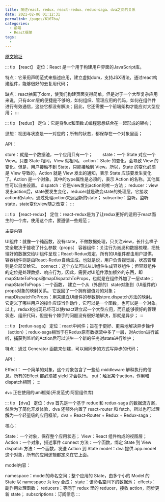 ```yaml
---
title: 简述react、redux、react-redux、redux-saga、dva之间的关系
date: 2021-02-06 01:12:31
permalink: /pages/6107ba/
categories:
  - 前端
  - React框架
tags:
  - 
---
```


[原文地址](https://www.cnblogs.com/shzj/p/11174802.html)


::: tip 【react】
定位：React 是一个用于构建用户界面的JavaScript库。

特点：它采用声明范式来描述应用，建立虚拟dom，支持JSX语法，通过react构建组件，能够很好的去复用代码；

缺点：react抽离了dom，使我们构建页面变得简单，但是对于一个大型复杂应用来说，只有dom层的便捷是不够的，如何组织、管理应用的代码，如何在组件件进行有效通信，这些它都没有解决；因此，它还需要一个前端架构才能应对大型应用；
:::


::: tip 【redux】
定位：它是将flux和函数式编程思想结合在一起形成的架构；

思想：视图与状态是一一对应的；所有的状态，都保存在一个对象里面；

API：

store：就是一个数据池，一个应用只有一个；　　
state：一个 State 对应一个 View。只要 State 相同，View 就相同。
action：State 的变化，会导致 View 的变化。但是，用户接触不到 State，只能接触到 View。所以，State 的变化必须是 View 导致的。Action 就是 View 发出的通知，表示 State 应该要发生变化了。Action 是一个对象。其中的type属性是必须的，表示 Action 的名称。其他属性可以自由设置。
dispatch：它是view发出action的唯一方法；
reducer：view发出action后，state要发生变化，reducer就是改变state的处理层，它接收action和state，通过处理action来返回新的state；
subscribe：监听。监听state，state变化view随之改变；
:::


::: tip 【react-redux】
定位：react-redux是为了让redux更好的适用于react而生的一个库，使用这个库，要遵循一些规范；

主要内容

UI组件：就像一个纯函数，没有state，不做数据处理，只关注view，长什么样子完全取决于接收了什么参数（props）
容器组件：关注行为派发和数据梳理，把处理好的数据交给UI组件呈现；React-Redux规定，所有的UI组件都由用户提供，容器组件则是由React-Redux自动生成。也就是说，用户负责视觉层，状态管理则是全部交给它。
connect：这个方法可以从UI组件生成容器组件；但容器组件的定位是处理数据、响应行为，因此，需要对UI组件添加额外的东西，即mapStateToProps和mapDispatchToProps，也就是在组件外加了一层state；
mapStateToProps：一个函数， 建立一个从（外部的）state对象到（UI组件的）props对象的映射关系。 它返回了一个拥有键值对的对象；
mapDispatchToProps：用来建立UI组件的参数到store.dispatch方法的映射。 它定义了哪些用户的操作应该当作动作，它可以是一个函数，也可以是一个对象。
       以上，redux的出现已经可以使react建立起一个大型应用，而且能够很好的管理状态、组织代码，但是有个棘手的问题没有很好地解决，那就是异步；
:::


::: tip 【redux-saga】
定位：react中间件；旨在于更好、更易地解决异步操作（action）；redux-saga相当于在Redux原有数据流中多了一层，对Action进行监听，捕获到监听的Action后可以派生一个新的任务对state进行维护；

特点：通过 Generator 函数来创建，可以用同步的方式写异步的代码；

API：

Effect： 一个简单的对象，这个对象包含了一些给 middleware 解释执行的信息。所有的Effect 都必须被 yield 才会执行。
put：触发某个action，作用和dispatch相同；
:::

`dva` 正在使用的umi框架(开发范式:阿里组件库)

::: tip 【dva】
定位：dva 首先是一个基于 redux 和 redux-saga 的数据流方案，然后为了简化开发体验，dva 还额外内置了 react-router 和 fetch，所以也可以理解为一个轻量级的应用框架。dva = React-Router + Redux + Redux-saga；

核心：

State：一个对象，保存整个应用状态；
View：React 组件构成的视图层；
Action：一个对象，描述事件
connect 方法：一个函数，绑定 State 到 View
dispatch 方法：一个函数，发送 Action 到 State
model：dva 提供 app.model 这个对象，所有的应用逻辑都定义在它上面。

model内容：

namespace：model的命名空间；整个应用的 State，由多个小的 Model 的 State 以 namespace 为 key 合成；
state：该命名空间下的数据池；
effects：副作用处理函数；
reducers：等同于 redux 里的 reducer，接收 action，同步更新 state；
subscriptions：订阅信息
:::

